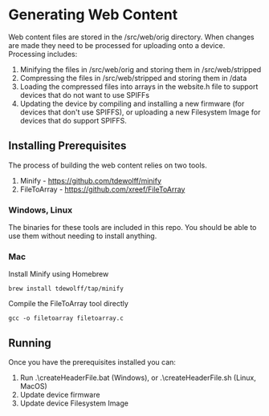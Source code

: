 # Generating Web Content

Web content files are stored in the /src/web/orig directory. When changes are made they need to be processed for uploading
onto a device. Processing includes:

1) Minifying the files in /src/web/orig and storing them in /src/web/stripped
2) Compressing the files in /src/web/stripped and storing them in /data
3) Loading the compressed files into arrays in the website.h file to support devices that do not want to use SPIFFs
4) Updating the device by compiling and installing a new firmware (for devices that don't use SPIFFS), or uploading a 
   new Filesystem Image for devices that do support SPIFFS.

## Installing Prerequisites

The process of building the web content relies on two tools.

1) Minify - https://github.com/tdewolff/minify
2) FileToArray - https://github.com/xreef/FileToArray

### Windows, Linux

The binaries for these tools are included in this repo. You should be able to use
them without needing to install anything.

### Mac

Install Minify using Homebrew

```[cmd]
brew install tdewolff/tap/minify
```

Compile the FileToArray tool directly

```[cmd]
gcc -o filetoarray filetoarray.c
```

## Running

Once you have the prerequisites installed you can:

1) Run .\createHeaderFile.bat (Windows), or .\createHeaderFile.sh (Linux, MacOS)
2) Update device firmware
3) Update device Filesystem Image